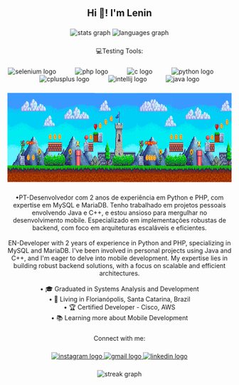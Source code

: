<h2 align="center">Hi 👋! I'm Lenin</h2>

###

<div align="center">
  <img src="https://github-readme-stats.vercel.app/api?username=lenincst&hide_title=false&hide_rank=false&show_icons=true&include_all_commits=true&count_private=true&disable_animations=false&theme=aura&locale=en&hide_border=true" height="150" alt="stats graph"  />
  <img src="https://github-readme-stats.vercel.app/api/top-langs?username=lenincst&locale=en&hide_title=false&layout=compact&card_width=320&langs_count=5&theme=aura&hide_border=true" height="150" alt="languages graph"  />
</div>

###

<p align="center">💻Testing Tools:</p>

###

<div align="center">
  <img src="https://cdn.jsdelivr.net/gh/devicons/devicon/icons/selenium/selenium-original.svg" height="40" alt="selenium logo"  />
  <img width="35" />
  <img src="https://cdn.jsdelivr.net/gh/devicons/devicon/icons/php/php-original.svg" height="40" alt="php logo"  />
  <img width="35" />
  <img src="https://cdn.jsdelivr.net/gh/devicons/devicon/icons/c/c-original.svg" height="40" alt="c logo"  />
  <img width="35" />
  <img src="https://cdn.jsdelivr.net/gh/devicons/devicon/icons/python/python-original.svg" height="40" alt="python logo"  />
  <img width="35" />
  <img src="https://cdn.jsdelivr.net/gh/devicons/devicon/icons/cplusplus/cplusplus-original.svg" height="40" alt="cplusplus logo"  />
  <img width="35" />
  <img src="https://cdn.jsdelivr.net/gh/devicons/devicon/icons/intellij/intellij-original.svg" height="40" alt="intellij logo"  />
  <img width="35" />
  <img src="https://cdn.jsdelivr.net/gh/devicons/devicon/icons/java/java-original.svg" height="40" alt="java logo"  />
</div>

###

<div align="center">
  <img height="200" src="\foto.png"  />
</div>

###

<p align="center"> •PT-Desenvolvedor com 2 anos de experiência em Python e PHP, com expertise em MySQL e MariaDB. Tenho trabalhado em projetos pessoais envolvendo Java e C++, e estou ansioso para mergulhar no desenvolvimento mobile. Especializado em implementações robustas de backend, com foco em arquiteturas escaláveis e eficientes. <br><br>EN-Developer with 2 years of experience in Python and PHP, specializing in MySQL and MariaDB. I've been involved in personal projects using Java and C++, and I'm eager to delve into mobile development. My expertise lies in building robust backend solutions, with a focus on scalable and efficient architectures.<br><br> • 🎓 Graduated in Systems Analysis and Development  <br>• 📌 Living in Florianópolis, Santa Catarina, Brazil  <br>• 🏆 Certified Developer - Cisco, AWS  <br>• 📚 Learning more about Mobile Development</p>

###

<p align="center">Connect with me:</p>

###

<div align="center">
  <a href="https://www.instagram.com/lenincst/" target="_blank">
    <img src="https://img.shields.io/static/v1?message=Instagram&logo=instagram&label=lenincst&color=E4405F&logoColor=white&labelColor=&style=for-the-badge" height="35" alt="instagram logo"  />
  </a>
  <a href="mailto:lenincostta@gmail.com" target="_blank">
    <img src="https://img.shields.io/static/v1?message=Gmail&logo=gmail&label=lenincostta&color=D14836&logoColor=white&labelColor=&style=for-the-badge" height="35" alt="gmail logo"  />
  </a>
  <a href="https://www.linkedin.com/in/lenincst/" target="_blank">
    <img src="https://img.shields.io/static/v1?message=LinkedIn&logo=linkedin&label=lenincst&color=0077B5&logoColor=white&labelColor=&style=for-the-badge" height="35" alt="linkedin logo"  />
  </a>
</div>

###

<div align="center">
  <img src="https://streak-stats.demolab.com?user=lenincst&locale=en&mode=daily&theme=dracula&hide_border=false&border_radius=5&order=3" height="150" alt="streak graph"  />
</div>

###
 
